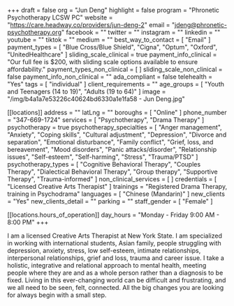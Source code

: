 +++
draft = false
org = "Jun Deng"
highlight = false
program = "Phronetic Psychotherapy LCSW PC"
website = "https://care.headway.co/providers/jun-deng-2"
email = "jdeng@phronetic-psychotherapy.org"
facebook = ""
twitter = ""
instagram = ""
linkedin = ""
youtube = ""
tiktok = ""
medium = ""
best_way_to_contact = [ "Email" ]
payment_types = [
  "Blue Cross/Blue Shield",
  "Cigna",
  "Optum",
  "Oxford",
  "UnitedHealthcare"
]
sliding_scale_clinical = true
payment_info_clinical = "Our full fee is $200, with sliding scale options available to ensure affordability."
payment_types_non_clinical = [ ]
sliding_scale_non_clinical = false
payment_info_non_clinical = ""
ada_compliant = false
telehealth = "Yes"
tags = [ "individual" ]
client_requirements = ""
age_groups = [ "Youth and Teenagers (14 to 19)", "Adults (19 to 64)" ]
image = "/img/b4a1a7e53226c40624bd6330a1e1fa58 - Jun Deng.jpg"

[[locations]]
address = ""
latLng = ""
boroughs = [ "Online" ]
phone_number = "347-669-1724"
services = [ "Psychotherapy", "Drama Therapy" ]
psychotherapy = true
psychotherapy_specialties = [
  "Anger management",
  "Anxiety",
  "Coping skills",
  "Cultural adjustment",
  "Depression",
  "Divorce and separation",
  "Emotional disturbance",
  "Family conflict",
  "Grief, loss, and bereavement",
  "Mood disorders",
  "Panic attacks/disorder",
  "Relationship issues",
  "Self-esteem",
  "Self-harming",
  "Stress",
  "Trauma/PTSD"
]
psychotherapy_types = [
  "Cognitive Behavioral Therapy",
  "Couples Therapy",
  "Dialectical Behavioral Therapy",
  "Group therapy",
  "Supportive Therapy",
  "Trauma-informed"
]
non_clinical_services = [ ]
credentials = [ "Licensed Creative Arts Therapist" ]
trainings = "Registered Drama Therapy, training in Psychodrama"
languages = [ "Chinese (Mandarin)" ]
new_clients = "Yes"
new_clients_detail = ""
parking = ""
staff_gender = [ "Female" ]

  [[locations.hours_of_operation]]
  day_hours = "Monday - Friday 9:00 AM - 8:00 PM"
+++


I am a licensed Creative Arts Therapist at New York State. I am specialized in working with international students, Asian family, people struggling with depression, anxiety, stress, low self-esteem, intimate relationships, interpersonal relationships, grief and loss, trauma and career issue. I take a holistic, integrative and relational approach to mental health, meeting people where they are and as a whole person rather than a diagnosis to be fixed. Living in this ever-changing world can be difficult and frustrating, and we all need to be seen, felt, connected. All the big changes you are looking for always begin with a small step. 
